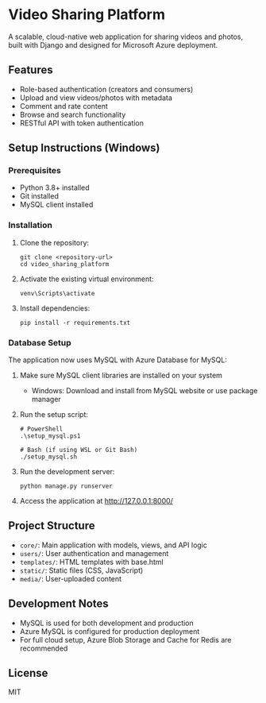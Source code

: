 # Video Sharing Platform

A scalable, cloud-native web application for sharing videos and photos, built with Django and designed for Microsoft Azure deployment.

## Features

- Role-based authentication (creators and consumers)
- Upload and view videos/photos with metadata
- Comment and rate content
- Browse and search functionality
- RESTful API with token authentication

## Setup Instructions (Windows)

### Prerequisites

- Python 3.8+ installed
- Git installed
- MySQL client installed

### Installation

1. Clone the repository:
   ```
   git clone <repository-url>
   cd video_sharing_platform
   ```

2. Activate the existing virtual environment:
   ```
   venv\Scripts\activate
   ```

3. Install dependencies:
   ```
   pip install -r requirements.txt
   ```

### Database Setup

The application now uses MySQL with Azure Database for MySQL:

1. Make sure MySQL client libraries are installed on your system
   - Windows: Download and install from MySQL website or use package manager

2. Run the setup script:
   ```
   # PowerShell
   .\setup_mysql.ps1
   
   # Bash (if using WSL or Git Bash)
   ./setup_mysql.sh
   ```

3. Run the development server:
   ```
   python manage.py runserver
   ```

4. Access the application at http://127.0.0.1:8000/

## Project Structure

- `core/`: Main application with models, views, and API logic
- `users/`: User authentication and management
- `templates/`: HTML templates with base.html
- `static/`: Static files (CSS, JavaScript)
- `media/`: User-uploaded content

## Development Notes

- MySQL is used for both development and production
- Azure MySQL is configured for production deployment
- For full cloud setup, Azure Blob Storage and Cache for Redis are recommended

## License

MIT 
